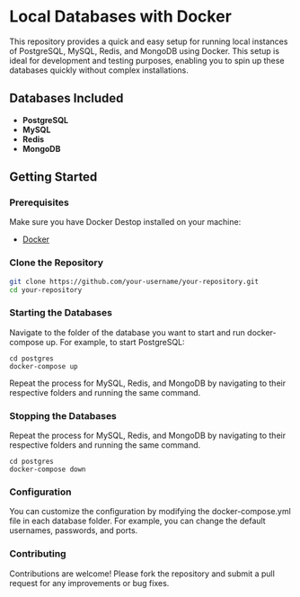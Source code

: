 # Local Databases with Docker

This repository provides a quick and easy setup for running local instances of PostgreSQL, MySQL, Redis, and MongoDB using Docker. This setup is ideal for development and testing purposes, enabling you to spin up these databases quickly without complex installations.

## Databases Included

- **PostgreSQL**
- **MySQL**
- **Redis**
- **MongoDB**

## Getting Started

### Prerequisites

Make sure you have Docker Destop installed on your machine:

- [Docker](https://www.docker.com/products/docker-desktop)

### Clone the Repository

```bash
git clone https://github.com/your-username/your-repository.git
cd your-repository
```

### Starting the Databases

Navigate to the folder of the database you want to start and run docker-compose up. For example, to start PostgreSQL:

```bach
cd postgres
docker-compose up
```

Repeat the process for MySQL, Redis, and MongoDB by navigating to their respective folders and running the same command.

### Stopping the Databases

Repeat the process for MySQL, Redis, and MongoDB by navigating to their respective folders and running the same command.

```bach
cd postgres
docker-compose down

```

### Configuration

You can customize the configuration by modifying the docker-compose.yml file in each database folder. For example, you can change the default usernames, passwords, and ports.

### Contributing

Contributions are welcome! Please fork the repository and submit a pull request for any improvements or bug fixes.
